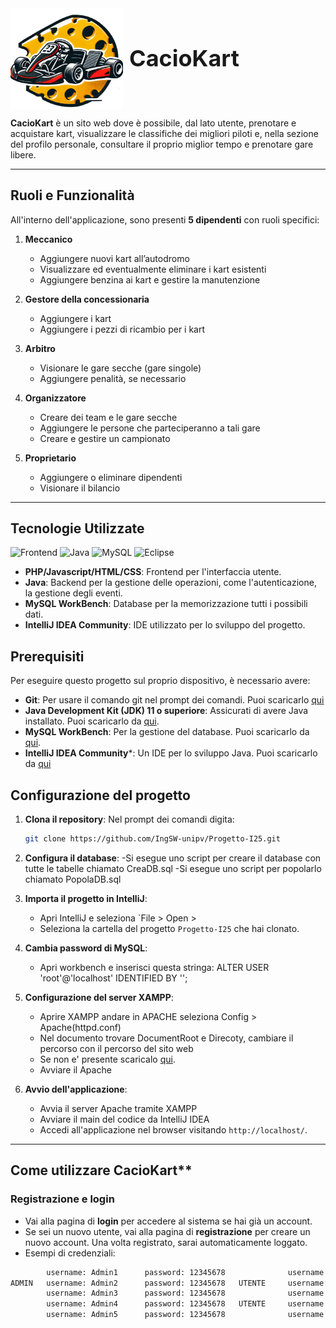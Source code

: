<div style="display: flex; align-items: center;">
  <img src="LOGO_KART.png" width="180" style="margin-right: 10px;">
  <h1 style="font-size: 36px; font-weight: bold; margin: 0;">CacioKart</h1>
</div>

**CacioKart** è un sito web dove è possibile, dal lato utente, prenotare e acquistare kart, visualizzare le classifiche dei migliori piloti e, nella sezione del profilo personale, consultare il proprio miglior tempo e prenotare gare libere.

---

## Ruoli e Funzionalità

All'interno dell'applicazione, sono presenti **5 dipendenti** con ruoli specifici:

1. **Meccanico**  
   - Aggiungere nuovi kart all’autodromo  
   - Visualizzare ed eventualmente eliminare i kart esistenti  
   - Aggiungere benzina ai kart e gestire la manutenzione

2. **Gestore della concessionaria**  
   - Aggiungere i kart  
   - Aggiungere i pezzi di ricambio per i kart

3. **Arbitro**  
   - Visionare le gare secche (gare singole)  
   - Aggiungere penalità, se necessario

4. **Organizzatore**  
   - Creare dei team e le gare secche  
   - Aggiungere le persone che parteciperanno a tali gare  
   - Creare e gestire un campionato

5. **Proprietario**  
   - Aggiungere o eliminare dipendenti  
   - Visionare il bilancio

---

## Tecnologie Utilizzate

![Frontend](https://img.shields.io/badge/Frontend-HTML-E34F26?style=for-the-badge&logoColor=white)  ![Java](https://img.shields.io/badge/Backend-Java-007396?style=for-the-badge&logo=java&logoColor=white)   ![MySQL](https://img.shields.io/badge/Database-MySQL-4479A1?style=for-the-badge&logo=mysql&logoColor=white)  ![Eclipse](https://img.shields.io/badge/IDE-Eclipse-2C2255?style=for-the-badge&logo=eclipseide&logoColor=white)  



- **PHP/Javascript/HTML/CSS**: Frontend per l'interfaccia utente.
- **Java**: Backend per la gestione delle operazioni, come l'autenticazione, la gestione degli eventi.
- **MySQL WorkBench**: Database per la memorizzazione tutti i possibili dati.
- **IntelliJ IDEA Community**: IDE utilizzato per lo sviluppo del progetto.

## Prerequisiti

Per eseguire questo progetto sul proprio dispositivo, è necessario avere:

- **Git**: Per usare il comando git nel prompt dei comandi. Puoi scaricarlo [qui](https://git-scm.com/downloads/win)
- **Java Development Kit (JDK) 11 o superiore**: Assicurati di avere Java installato. Puoi scaricarlo da [qui](https://www.oracle.com/java/technologies/downloads/#jdk23-windows).
- **MySQL WorkBench**: Per la gestione del database. Puoi scaricarlo da [qui](https://dev.mysql.com/downloads/installer/).
- **IntelliJ IDEA Community***: Un IDE per lo sviluppo Java. Puoi scaricarlo da [qui](https://www.jetbrains.com/idea/download/?source=post_page---------------------------&section=windows)

## Configurazione del progetto

1. **Clona il repository**: Nel prompt dei comandi digita:

   ```bash
   git clone https://github.com/IngSW-unipv/Progetto-I25.git

3. **Configura il database**:
   -Si esegue uno script per creare il database con tutte le tabelle chiamato CreaDB.sql
   -Si esegue uno script per popolarlo chiamato PopolaDB.sql

4. **Importa il progetto in IntelliJ**:
   - Apri IntelliJ e seleziona `File > Open >
   - Seleziona la cartella del progetto `Progetto-I25` che hai clonato.
  
5. **Cambia password di MySQL**:
   - Apri workbench e inserisci questa stringa:
   ALTER USER 'root'@'localhost' IDENTIFIED BY '';

6. **Configurazione del server XAMPP**:
   - Aprire XAMPP andare in APACHE seleziona Config > Apache(httpd.conf)
   - Nel documento trovare DocumentRoot e Direcoty, cambiare il percorso con il percorso del sito web
   - Se non e' presente scaricalo [qui](https://www.apachefriends.org/download.html).
   - Avviare il Apache

7. **Avvio dell'applicazione**:
   - Avvia il server Apache tramite XAMPP
   - Avviare il main del codice da IntelliJ IDEA
   - Accedi all'applicazione nel browser visitando `http://localhost/`.

---

## Come utilizzare CacioKart**

### Registrazione e login

- Vai alla pagina di **login** per accedere al sistema se hai già un account.
- Se sei un nuovo utente, vai alla pagina di **registrazione** per creare un nuovo account. Una volta registrato, sarai automaticamente loggato.
- Esempi di credenziali:
```bash
        username: Admin1      password: 12345678              username: Andrea       password: 12345678
ADMIN   username: Admin2      password: 12345678   UTENTE     username: Alessandro   password: 12345678
        username: Admin3      password: 12345678              username: Luca         password: 12345678
		username: Admin4      password: 12345678   UTENTE     username: Davide       password: 12345678
        username: Admin5      password: 12345678              username: Adriano      password: 12345678
```

